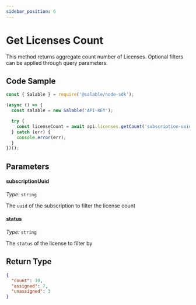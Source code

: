 ```yaml
---
sidebar_position: 6
---
```


# Get Licenses Count

This method returns aggregate count number of Licenses. Optional filters can be applied through query parameters.

## Code Sample

```typescript
const { Salable } = require('@salable/node-sdk');

(async () => {
  const salable = new Salable('API-KEY');

  try {
    const licenseCount = await api.licenses.getCount('subscription-uuid', 'ACTIVE');
  } catch (err) {
    console.error(err);
  }
})();
```

## Parameters

#### subscriptionUuid

_Type:_ `string`

The `uuid` of the subscription to filter the license count

#### status

_Type:_ `string`

The `status` of the license to filter by

## Return Type

```json
{
  "count": 10,
  "assigned": 7,
  "unassigned": 3
}
```
